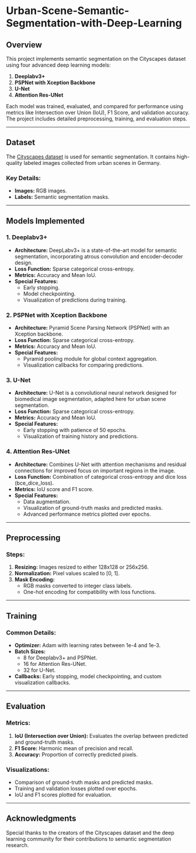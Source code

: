 # Urban-Scene-Semantic-Segmentation-with-Deep-Learning

## Overview
This project implements semantic segmentation on the Cityscapes dataset using four advanced deep learning models:

1. **Deeplabv3+**
2. **PSPNet with Xception Backbone**
3. **U-Net**
4. **Attention Res-UNet**

Each model was trained, evaluated, and compared for performance using metrics like Intersection over Union (IoU), F1 Score, and validation accuracy. The project includes detailed preprocessing, training, and evaluation steps.

---

## Dataset
The [Cityscapes dataset](https://www.cityscapes-dataset.com/) is used for semantic segmentation. It contains high-quality labeled images collected from urban scenes in Germany.

### Key Details:
- **Images:** RGB images.
- **Labels:** Semantic segmentation masks.

---

## Models Implemented

### 1. **Deeplabv3+**
- **Architecture:** DeepLabv3+ is a state-of-the-art model for semantic segmentation, incorporating atrous convolution and encoder-decoder design.
- **Loss Function:** Sparse categorical cross-entropy.
- **Metrics:** Accuracy and Mean IoU.
- **Special Features:**
  - Early stopping.
  - Model checkpointing.
  - Visualization of predictions during training.

### 2. **PSPNet with Xception Backbone**
- **Architecture:** Pyramid Scene Parsing Network (PSPNet) with an Xception backbone.
- **Loss Function:** Sparse categorical cross-entropy.
- **Metrics:** Accuracy and Mean IoU.
- **Special Features:**
  - Pyramid pooling module for global context aggregation.
  - Visualization callbacks for comparing predictions.

### 3. **U-Net**
- **Architecture:** U-Net is a convolutional neural network designed for biomedical image segmentation, adapted here for urban scene segmentation.
- **Loss Function:** Sparse categorical cross-entropy.
- **Metrics:** Accuracy and Mean IoU.
- **Special Features:**
  - Early stopping with patience of 50 epochs.
  - Visualization of training history and predictions.

### 4. **Attention Res-UNet**
- **Architecture:** Combines U-Net with attention mechanisms and residual connections for improved focus on important regions in the image.
- **Loss Function:** Combination of categorical cross-entropy and dice loss (bce_dice_loss).
- **Metrics:** IoU score and F1 score.
- **Special Features:**
  - Data augmentation.
  - Visualization of ground-truth masks and predicted masks.
  - Advanced performance metrics plotted over epochs.

---

## Preprocessing
### Steps:
1. **Resizing:** Images resized to either 128x128 or 256x256.
2. **Normalization:** Pixel values scaled to [0, 1].
3. **Mask Encoding:**
   - RGB masks converted to integer class labels.
   - One-hot encoding for compatibility with loss functions.

---

## Training
### Common Details:
- **Optimizer:** Adam with learning rates between 1e-4 and 1e-3.
- **Batch Sizes:**
  - 8 for Deeplabv3+ and PSPNet.
  - 16 for Attention Res-UNet.
  - 32 for U-Net.
- **Callbacks:** Early stopping, model checkpointing, and custom visualization callbacks.

---

## Evaluation
### Metrics:
1. **IoU (Intersection over Union):** Evaluates the overlap between predicted and ground-truth masks.
2. **F1 Score:** Harmonic mean of precision and recall.
3. **Accuracy:** Proportion of correctly predicted pixels.

### Visualizations:
- Comparison of ground-truth masks and predicted masks.
- Training and validation losses plotted over epochs.
- IoU and F1 scores plotted for evaluation.

---

## Acknowledgments
Special thanks to the creators of the Cityscapes dataset and the deep learning community for their contributions to semantic segmentation research.

